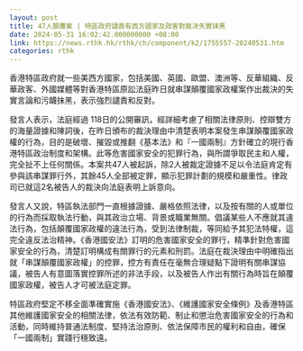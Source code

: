 ```yaml
---
layout: post
title: 47人顛覆案 | 特區政府譴責有西方國家及政客對裁決失實抹黑
date: 2024-05-31 16:02:42.000000000 +08:00
link: https://news.rthk.hk/rthk/ch/component/k2/1755557-20240531.htm
categories: rthk
---
```


香港特區政府就一些美西方國家，包括美國、英國、歐盟、澳洲等、反華組織、反華政客、外國媒體等對香港特區原訟法庭昨日就串謀顛覆國家政權案作出裁決的失實言論和污衊抹黑，表示強烈譴責和反對。

發言人表示，法庭經過 118日的公開審訊，經詳細考慮了相關法律原則、控辯雙方的海量證據和陳詞後，在昨日頒布的裁決理由中清楚表明本案發生串謀顛覆國家政權的行為，目的是破壞、摧毀或推翻《基本法》和『一國兩制』方針確立的現行香港特區政治制度和架構。此等危害國家安全的犯罪行為，與所謂爭取民主和人權，完全扯不上任何關係。本案共47人被起訴，除2人被裁定證據不足以令法庭肯定有參與該串謀罪行外，其餘45人全部被定罪，顯示犯罪計劃的規模和嚴重性。律政司已就這2名被告人的裁決向法庭表明上訴意向。

發言人又說，特區執法部門一直根據證據、嚴格依照法律，以及按有關的人或單位的行為而採取執法行動，與其政治立場、背景或職業無關。倡議某些人不應就其違法行為，包括顛覆國家政權的違法行為，受到法律制裁，等同給予其犯法特權，這完全違反法治精神。《香港國安法》訂明的危害國家安全的罪行，精準針對危害國家安全的行為，清楚訂明構成有關罪行的元素和刑罰。法庭在裁決理由中明確指出就「串謀顛覆國家政權」的控罪，控方有責任在毫無合理疑點下證明有關串謀協議，被告人有意圖落實控罪所述的非法手段，以及被告人作出有關行為時旨在顛覆國家政權，被告人才可被法庭定罪。

特區政府堅定不移全面準確實施《香港國安法》、《維護國家安全條例》及香港特區其他維護國家安全的相關法律，依法有效防範、制止和懲治危害國家安全的行為和活動，同時維持普通法制度、堅持法治原則、依法保障市民的權利和自由，確保「一國兩制」實踐行穩致遠。
